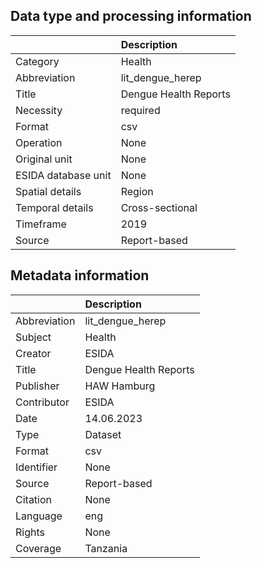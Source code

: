 ## Data type and processing information 

|                     | Description           |
|:--------------------|:----------------------|
| Category            | Health                |
| Abbreviation        | lit_dengue_herep      |
| Title               | Dengue Health Reports |
| Necessity           | required              |
| Format              | csv                   |
| Operation           | None                  |
| Original unit       | None                  |
| ESIDA database unit | None                  |
| Spatial details     | Region                |
| Temporal details    | Cross-sectional       |
| Timeframe           | 2019                  |
| Source              | Report-based          |

## Metadata information 

|              | Description           |
|:-------------|:----------------------|
| Abbreviation | lit_dengue_herep      |
| Subject      | Health                |
| Creator      | ESIDA                 |
| Title        | Dengue Health Reports |
| Publisher    | HAW Hamburg           |
| Contributor  | ESIDA                 |
| Date         | 14.06.2023            |
| Type         | Dataset               |
| Format       | csv                   |
| Identifier   | None                  |
| Source       | Report-based          |
| Citation     | None                  |
| Language     | eng                   |
| Rights       | None                  |
| Coverage     | Tanzania              |